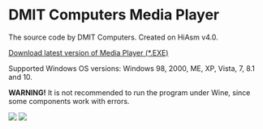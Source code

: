 # DMIT Computers Media Player
The source code by DMIT Computers.
Created on HiAsm v4.0.
<p><a href="https://github.com/dmitryevdev/dmc-mediaplayer/releases/tag/3.0.740">Download latest version of Media Player (*.EXE)</a>
<p>Supported Windows OS versions: Windows 98, 2000, ME, XP, Vista, 7, 8.1 and 10.</p>
<p><b>WARNING!</b> It is not recommended to run the program under Wine, since some components work with errors.</p>
<p><img src='https://raw.githubusercontent.com/dmitryevdev/dmc-mediaplayer/master/view.png'>
<img src='https://raw.githubusercontent.com/dmitryevdev/dmc-mediaplayer/master/view2.png'></p>
